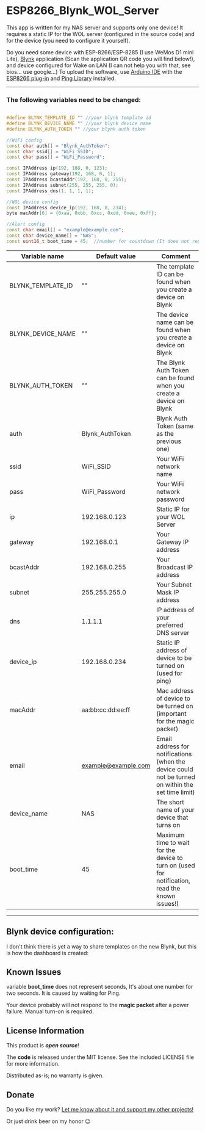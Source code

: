 # ESP8266_Blynk_WOL_Server

This app is written for my NAS server and supports only one device!
It requires a static IP for the WOL server (configured in the source code) and for the device (you need to configure it yourself).

Do you need some device with ESP-8266/ESP-8285 (I use WeMos D1 mini Lite), [Blynk](https://www.blynk.cc/getting-started/) application (Scan the application QR code you will find below!), and device configured for Wake on LAN (I can not help you with that, see bios... use google...)
To upload the software, use [Arduino IDE](https://www.arduino.cc/en/main/software) with the [ESP8266 plug-in](https://github.com/esp8266/Arduino) and [Ping Library](https://github.com/dancol90/ESP8266Ping) installed.

---

### The following variables need to be changed:

```C++

#define BLYNK_TEMPLATE_ID "" //your blynk template id
#define BLYNK_DEVICE_NAME "" //your blynk device name
#define BLYNK_AUTH_TOKEN "" //your blynk auth token

//WiFi config
const char auth[] = "Blynk_AuthToken";
const char ssid[] = "WiFi_SSID";
const char pass[] = "WiFi_Password";

const IPAddress ip(192, 168, 0, 123);
const IPAddress gateway(192, 168, 0, 1);
const IPAddress bcastAddr(192, 168, 0, 255);
const IPAddress subnet(255, 255, 255, 0);
const IPAddress dns(1, 1, 1, 1);

//WOL device config
const IPAddress device_ip(192, 168, 0, 234);
byte macAddr[6] = {0xaa, 0xbb, 0xcc, 0xdd, 0xee, 0xff};

//Alert config
const char email[] = "example@example.com";
const char device_name[] = "NAS";
const uint16_t boot_time = 45;	//number for countdown (It does not represent seconds, but it's close, read the known issues!)
```

| Variable name     | Default value       | Comment                                                                                            |
| ----------------- | ------------------- | -------------------------------------------------------------------------------------------------- |
| BLYNK_TEMPLATE_ID | ""                  | The template ID can be found when you create a device on Blynk                                     |
| BLYNK_DEVICE_NAME | ""                  | The device name can be found when you create a device on Blynk                                     |
| BLYNK_AUTH_TOKEN  | ""                  | The Blynk Auth Token can be found when you create a device on Blynk                                |
| auth              | Blynk_AuthToken     | Blynk Auth Token (same as the previous one)                                                        |
| ssid              | WiFi_SSID           | Your WiFi network name                                                                             |
| pass              | WiFi_Password       | Your WiFi network password                                                                         |
| ip                | 192.168.0.123       | Static IP for your WOL Server                                                                      |
| gateway           | 192.168.0.1         | Your Gateway IP address                                                                            |
| bcastAddr         | 192.168.0.255       | Your Broadcast IP address                                                                          |
| subnet            | 255.255.255.0       | Your Subnet Mask IP address                                                                        |
| dns               | 1.1.1.1             | IP address of your preferred DNS server                                                            |
| device_ip         | 192.168.0.234       | Static IP address of device to be turned on (used for ping)                                        |
| macAddr           | aa:bb:cc:dd:ee:ff   | Mac address of device to be turned on (important for the magic packet)                             |
| email             | example@example.com | Email address for notifications (when the device could not be turned on within the set time limit) |
| device_name       | NAS                 | The short name of your device that turns on                                                        |
| boot_time         | 45                  | Maximum time to wait for the device to turn on (used for notification, read the known issues!)     |

---

## Blynk device configuration:

I don't think there is yet a way to share templates on the new Blynk,
but this is how the dashboard is created:

## Known Issues

variable **boot_time** does not represent seconds, It's about one number for two seconds. It is caused by waiting for Ping.

Your device probably will not respond to the **magic packet** after a power failure. Manual turn-on is required.

## License Information

This product is _**open source**_!

The **code** is released under the MIT license. See the included LICENSE file for more information.

Distributed as-is; no warranty is given.

## Donate

Do you like my work? [Let me know about it and support my other projects!](https://www.patreon.com/pnoxi)

Or just drink beer on my honor :wink:
